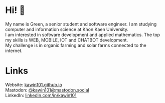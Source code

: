 # Hi! :call_me_hand:	
My name is Green, a senior student and software engineer. I am studying computer and information science at Khon Kaen University. \
I am interested in software development and applied mathematics. The top my skills is WEB, MOBILE, IOT and CHATBOT development. \
My challenge is in organic farming and solar farms connected to the internet.

# Links
Website: [kawin101.github.io](https://kawin101.github.io) \
Mastodon: [@kawin101@mastodon.social](https://mastodon.social/@kawin101) \
LinkedIn: [linkedin.com/in/kawin101](https://www.linkedin.com/in/kawin101)
